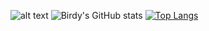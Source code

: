 ![alt text](https://cdn.discordapp.com/attachments/1191940685281108121/1201052953805602876/Screenshot_2024-01-27_233440-removebg-preview.png?ex=65c86aba&is=65b5f5ba&hm=eeb2749357f714f5eeb8d2188813c340f90bf9daa507c1effab7c975b0e42b91&)
![Birdy's GitHub stats](https://github-readme-stats.vercel.app/api?username=0xB1RDY&theme=cobalt&hide=contribs,prs)
[![Top Langs](https://github-readme-stats.vercel.app/api/top-langs/?username=0xB1RDY&layout=donut&theme=cobalt)](https://github.com/anuraghazra/github-readme-stats)
